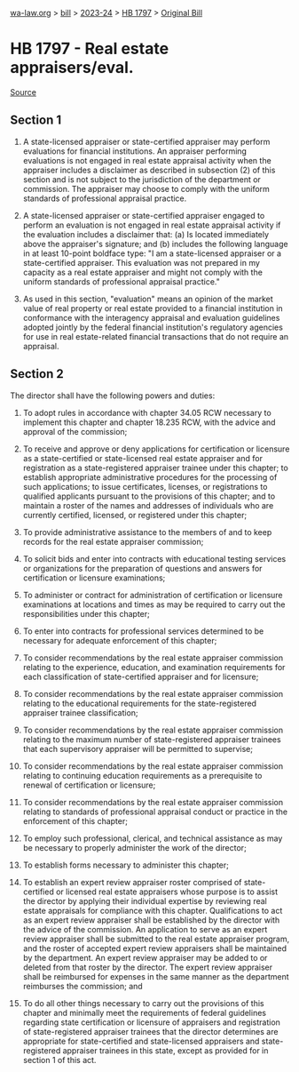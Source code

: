 [wa-law.org](/) > [bill](/bill/) > [2023-24](/bill/2023-24/) > [HB 1797](/bill/2023-24/hb/1797/) > [Original Bill](/bill/2023-24/hb/1797/1/)

# HB 1797 - Real estate appraisers/eval.

[Source](http://lawfilesext.leg.wa.gov/biennium/2023-24/Pdf/Bills/House%20Bills/1797.pdf)

## Section 1
1. A state-licensed appraiser or state-certified appraiser may perform evaluations for financial institutions. An appraiser performing evaluations is not engaged in real estate appraisal activity when the appraiser includes a disclaimer as described in subsection (2) of this section and is not subject to the jurisdiction of the department or commission. The appraiser may choose to comply with the uniform standards of professional appraisal practice.

2. A state-licensed appraiser or state-certified appraiser engaged to perform an evaluation is not engaged in real estate appraisal activity if the evaluation includes a disclaimer that: (a) Is located immediately above the appraiser's signature; and (b) includes the following language in at least 10-point boldface type: "I am a state-licensed appraiser or a state-certified appraiser. This evaluation was not prepared in my capacity as a real estate appraiser and might not comply with the uniform standards of professional appraisal practice."

3. As used in this section, "evaluation" means an opinion of the market value of real property or real estate provided to a financial institution in conformance with the interagency appraisal and evaluation guidelines adopted jointly by the federal financial institution's regulatory agencies for use in real estate-related financial transactions that do not require an appraisal.

## Section 2
The director shall have the following powers and duties:

1. To adopt rules in accordance with chapter 34.05 RCW necessary to implement this chapter and chapter 18.235 RCW, with the advice and approval of the commission;

2. To receive and approve or deny applications for certification or licensure as a state-certified or state-licensed real estate appraiser and for registration as a state-registered appraiser trainee under this chapter; to establish appropriate administrative procedures for the processing of such applications; to issue certificates, licenses, or registrations to qualified applicants pursuant to the provisions of this chapter; and to maintain a roster of the names and addresses of individuals who are currently certified, licensed, or registered under this chapter;

3. To provide administrative assistance to the members of and to keep records for the real estate appraiser commission;

4. To solicit bids and enter into contracts with educational testing services or organizations for the preparation of questions and answers for certification or licensure examinations;

5. To administer or contract for administration of certification or licensure examinations at locations and times as may be required to carry out the responsibilities under this chapter;

6. To enter into contracts for professional services determined to be necessary for adequate enforcement of this chapter;

7. To consider recommendations by the real estate appraiser commission relating to the experience, education, and examination requirements for each classification of state-certified appraiser and for licensure;

8. To consider recommendations by the real estate appraiser commission relating to the educational requirements for the state-registered appraiser trainee classification;

9. To consider recommendations by the real estate appraiser commission relating to the maximum number of state-registered appraiser trainees that each supervisory appraiser will be permitted to supervise;

10. To consider recommendations by the real estate appraiser commission relating to continuing education requirements as a prerequisite to renewal of certification or licensure;

11. To consider recommendations by the real estate appraiser commission relating to standards of professional appraisal conduct or practice in the enforcement of this chapter;

12. To employ such professional, clerical, and technical assistance as may be necessary to properly administer the work of the director;

13. To establish forms necessary to administer this chapter;

14. To establish an expert review appraiser roster comprised of state-certified or licensed real estate appraisers whose purpose is to assist the director by applying their individual expertise by reviewing real estate appraisals for compliance with this chapter. Qualifications to act as an expert review appraiser shall be established by the director with the advice of the commission. An application to serve as an expert review appraiser shall be submitted to the real estate appraiser program, and the roster of accepted expert review appraisers shall be maintained by the department. An expert review appraiser may be added to or deleted from that roster by the director. The expert review appraiser shall be reimbursed for expenses in the same manner as the department reimburses the commission; and

15. To do all other things necessary to carry out the provisions of this chapter and minimally meet the requirements of federal guidelines regarding state certification or licensure of appraisers and registration of state-registered appraiser trainees that the director determines are appropriate for state-certified and state-licensed appraisers and state-registered appraiser trainees in this state, except as provided for in section 1 of this act.
